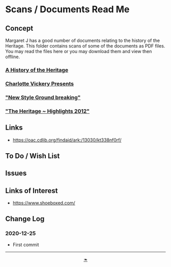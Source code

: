# Scans / Documents Read Me

<!--  @@@
<div style=height:300px;overflow:hidden;width:100%;resize:both; ><iframe src=#scans/documents/README.md height=100% width=100% ></iframe></div>
_Scans / Documents_

### Full Screen: [Scans / Documents]( #scans/documents/README.md )
@@@  -->


## Concept

Margaret J has a good number of documents relating to the history of the Heritage. This folder contains scans of some of the documents as PDF files. You may read the files here or you may download them and view then offline.


### [A History of the Heritage]( #scans/documents/a-history-of-the-heritage.pdf )

### [Charlotte Vickery Presents]( #scans/documents/charlotte-vickery-presents.pdf )

### ["New Style Ground breaking"]( #scans/documents/new-style-ground-breaking.pdf )

### ["The Heritage ~ Highlights 2012"]( #scans/documents/the-heritage-highlights-2012.pdf )

## Links

* https://oac.cdlib.org/findaid/ark:/13030/kt338nf0rf/

## To Do / Wish List


## Issues


## Links of Interest

* https://www.shoeboxed.com/

## Change Log

### 2020-12-25

* First commit

***

<center><a href=javascript:window.scrollTo(0,0); class=aDingbat title="Scroll to top" > ❧ </a></center>

